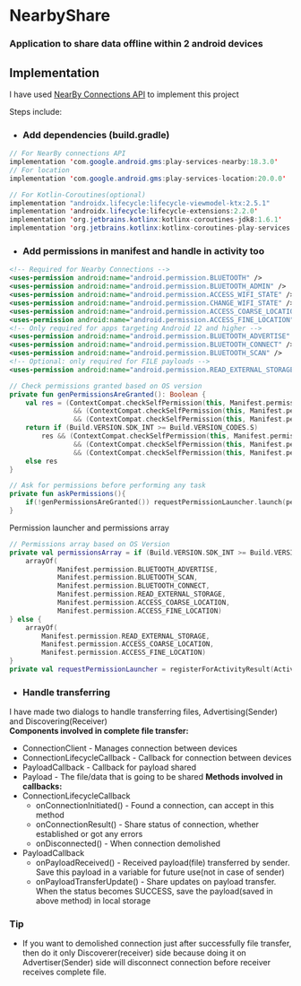 # NearbyShare
### Application to share data offline within 2 android devices

<!-- Download APK link here -->

## Implementation

I have used [NearBy Connections API](https://developers.google.com/nearby/connections/overview) to implement this project

Steps include:
* ### Add dependencies (build.gradle)
```java
// For NearBy connections API
implementation 'com.google.android.gms:play-services-nearby:18.3.0'
// For location
implementation 'com.google.android.gms:play-services-location:20.0.0'

// For Kotlin-Coroutines(optional)
implementation "androidx.lifecycle:lifecycle-viewmodel-ktx:2.5.1"
implementation 'androidx.lifecycle:lifecycle-extensions:2.2.0'
implementation 'org.jetbrains.kotlinx:kotlinx-coroutines-jdk8:1.6.1'
implementation 'org.jetbrains.kotlinx:kotlinx-coroutines-play-services:1.6.1'
```
* ### Add permissions in manifest and handle in activity too
```xml
<!-- Required for Nearby Connections -->
<uses-permission android:name="android.permission.BLUETOOTH" />
<uses-permission android:name="android.permission.BLUETOOTH_ADMIN" />
<uses-permission android:name="android.permission.ACCESS_WIFI_STATE" />
<uses-permission android:name="android.permission.CHANGE_WIFI_STATE" />
<uses-permission android:name="android.permission.ACCESS_COARSE_LOCATION" />
<uses-permission android:name="android.permission.ACCESS_FINE_LOCATION" />
<!-- Only required for apps targeting Android 12 and higher -->
<uses-permission android:name="android.permission.BLUETOOTH_ADVERTISE" />
<uses-permission android:name="android.permission.BLUETOOTH_CONNECT" />
<uses-permission android:name="android.permission.BLUETOOTH_SCAN" />
<!-- Optional: only required for FILE payloads -->
<uses-permission android:name="android.permission.READ_EXTERNAL_STORAGE"/>
```
```kotlin
// Check permissions granted based on OS version
private fun genPermissionsAreGranted(): Boolean {
    val res = (ContextCompat.checkSelfPermission(this, Manifest.permission.READ_EXTERNAL_STORAGE) == PackageManager.PERMISSION_GRANTED)
                && (ContextCompat.checkSelfPermission(this, Manifest.permission.ACCESS_COARSE_LOCATION) == PackageManager.PERMISSION_GRANTED)
                && (ContextCompat.checkSelfPermission(this, Manifest.permission.ACCESS_FINE_LOCATION) == PackageManager.PERMISSION_GRANTED)
    return if (Build.VERSION.SDK_INT >= Build.VERSION_CODES.S)
        res && (ContextCompat.checkSelfPermission(this, Manifest.permission.BLUETOOTH_ADVERTISE) == PackageManager.PERMISSION_GRANTED)
                && (ContextCompat.checkSelfPermission(this, Manifest.permission.BLUETOOTH_SCAN) == PackageManager.PERMISSION_GRANTED)
                && (ContextCompat.checkSelfPermission(this, Manifest.permission.BLUETOOTH_CONNECT) == PackageManager.PERMISSION_GRANTED)
    else res
}

// Ask for permissions before performing any task
private fun askPermissions(){
    if(!genPermissionsAreGranted()) requestPermissionLauncher.launch(permissionsArray)
}
```
Permission launcher and permissions array
```kotlin
// Permissions array based on OS Version
private val permissionsArray = if (Build.VERSION.SDK_INT >= Build.VERSION_CODES.S) {
    arrayOf(
            Manifest.permission.BLUETOOTH_ADVERTISE,
            Manifest.permission.BLUETOOTH_SCAN,
            Manifest.permission.BLUETOOTH_CONNECT,
            Manifest.permission.READ_EXTERNAL_STORAGE,
            Manifest.permission.ACCESS_COARSE_LOCATION,
            Manifest.permission.ACCESS_FINE_LOCATION)
} else {
    arrayOf(
        Manifest.permission.READ_EXTERNAL_STORAGE,
        Manifest.permission.ACCESS_COARSE_LOCATION,
        Manifest.permission.ACCESS_FINE_LOCATION)
}
private val requestPermissionLauncher = registerForActivityResult(ActivityResultContracts.RequestMultiplePermissions()){}
```
* ### Handle transferring</br>
I have made two dialogs to handle transferring files, Advertising(Sender) and Discovering(Receiver)</br>
**Components involved in complete file transfer:**
  * ConnectionClient - Manages connection between devices
  * ConnectionLifecycleCallback - Callback for connection between devices
  * PayloadCallback - Callback for payload shared
  * Payload - The file/data that is going to be shared
**Methods involved in callbacks:**
  * ConnectionLifecycleCallback
      * onConnectionInitiated() - Found a connection, can accept in this method
      * onConnectionResult() - Share status of connection, whether established or got any errors
      * onDisconnected() - When connection demolished
  * PayloadCallback
      * onPayloadReceived() - Received payload(file) transferred by sender. Save this payload in a variable for future use(not in case of sender)
      * onPayloadTransferUpdate() - Share updates on payload transfer. When the status becomes SUCCESS, save the payload(saved in above method) in local storage

### Tip
* If you want to demolished connection just after successfully file transfer, then do it only Discoverer(receiver) side because doing it on Advertiser(Sender) side will disconnect connection before receiver receives complete file.

